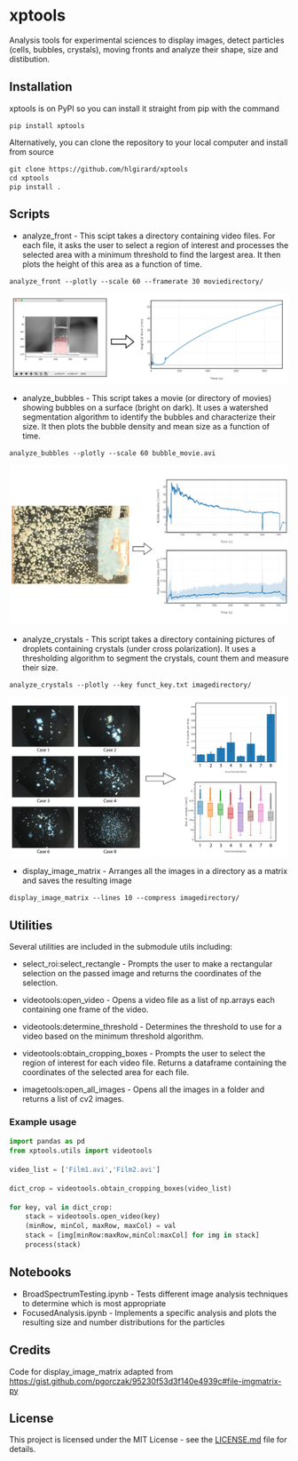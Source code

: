 # xptools

Analysis tools for experimental sciences to display images, detect particles (cells, bubbles, crystals), moving fronts and analyze their shape, size and distibution.

## Installation

xptools is on PyPI so you can install it straight from pip with the command

```
pip install xptools
```

Alternatively, you can clone the repository to your local computer and install from source

```
git clone https://github.com/hlgirard/xptools
cd xptools
pip install .
```

## Scripts

- analyze_front - This scipt takes a directory containing video files. For each file, it asks the user to select a region of interest
and processes the selected area with a minimum threshold to find the largest area. It then plots the height of this area as
a function of time.

```
analyze_front --plotly --scale 60 --framerate 30 moviedirectory/
```

![screenshot](docs/screenshots/analyze_front_ex-01.jpg)

- analyze_bubbles - This script takes a movie (or directory of movies) showing bubbles on a surface (bright on dark). It uses a watershed segmentation algorithm to identify the bubbles and characterize their size. It then plots the bubble density and mean size as a function of time.

```
analyze_bubbles --plotly --scale 60 bubble_movie.avi
```

![screenshot](docs/screenshots/analyze_bubbles_ex-01.jpg)

- analyze_crystals - This script takes a directory containing pictures of droplets containing crystals (under cross polarization). It uses a thresholding algorithm to segment the crystals, count them and measure their size.

```
analyze_crystals --plotly --key funct_key.txt imagedirectory/
```

![screenshot](docs/screenshots/analyze_crystals_ex-01.jpg)

- display_image_matrix - Arranges all the images in a directory as a matrix and saves the resulting image

```
display_image_matrix --lines 10 --compress imagedirectory/
```

## Utilities

Several utilities are included in the submodule utils including:

- select_roi:select_rectangle - Prompts the user to make a rectangular selection on the passed image and returns the coordinates of the selection.

- videotools:open_video - Opens a video file as a list of np.arrays each containing one frame of the video.

- videotools:determine_threshold - Determines the threshold to use for a video based on the minimum threshold algorithm.

- videotools:obtain_cropping_boxes - Prompts the user to select the region of interest for each video file. Returns a dataframe containing the coordinates of the selected area for each file.

- imagetools:open_all_images - Opens all the images in a folder and returns a list of cv2 images.

### Example usage

```python
import pandas as pd
from xptools.utils import videotools

video_list = ['Film1.avi','Film2.avi']

dict_crop = videotools.obtain_cropping_boxes(video_list)

for key, val in dict_crop:
    stack = videotools.open_video(key)
    (minRow, minCol, maxRow, maxCol) = val
    stack = [img[minRow:maxRow,minCol:maxCol] for img in stack]
    process(stack)
```

## Notebooks

- BroadSpectrumTesting.ipynb - Tests different image analysis techniques to determine which is most appropriate
- FocusedAnalysis.ipynb - Implements a specific analysis and plots the resulting size and number distributions for the particles

## Credits

Code for display_image_matrix adapted from https://gist.github.com/pgorczak/95230f53d3f140e4939c#file-imgmatrix-py

## License

This project is licensed under the MIT License - see the [LICENSE.md](LICENSE.md) file for details.

